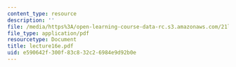 ```yaml
---
content_type: resource
description: ''
file: /media/https%3A/open-learning-course-data-rc.s3.amazonaws.com/21l-701-literary-interpretation-interpreting-poetry-fall-2003/e590642f300f83c832c26984e9d92b0e_lecture16e.pdf
file_type: application/pdf
resourcetype: Document
title: lecture16e.pdf
uid: e590642f-300f-83c8-32c2-6984e9d92b0e
---
```

